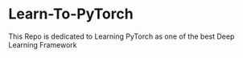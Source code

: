 # Learn-To-PyTorch
This Repo is dedicated to Learning PyTorch as one of the best Deep Learning Framework

<!--
123456789101112345678
1234567891011121314151617
12345678910111213
-->
